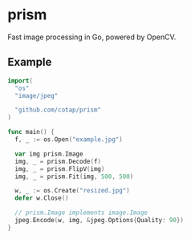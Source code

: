 prism
=====

Fast image processing in Go, powered by OpenCV.

## Example

```go
import(
  "os"
  "image/jpeg"

  "github.com/cotap/prism"
)

func main() {
  f, _ := os.Open("example.jpg")

  var img prism.Image
  img, _ = prism.Decode(f)
  img, _ = prism.FlipV(img)
  img, _ = prism.Fit(img, 500, 500)

  w, _ := os.Create("resized.jpg")
  defer w.Close()

  // prism.Image implements image.Image
  jpeg.Encode(w, img, &jpeg.Options{Quality: 90})
}
```
